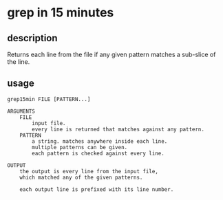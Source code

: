 # grep in 15 minutes
## description
Returns each line from the file
if any given pattern matches a sub-slice of the line.

## usage
```
grep15min FILE [PATTERN...]

ARGUMENTS
    FILE
        input file.
        every line is returned that matches against any pattern.
    PATTERN
        a string. matches anywhere inside each line.
        multiple patterns can be given.
        each pattern is checked against every line.

OUTPUT
    the output is every line from the input file,
    which matched any of the given patterns.

    each output line is prefixed with its line number.
```

